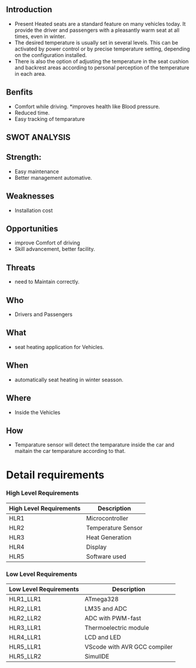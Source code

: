 ## Introduction
* Present Heated seats are a standard feature on many vehicles today. It provide the driver and passengers with a pleasantly warm seat at all times, even in winter.
* The desired temperature is usually set in several levels. This can be activated by power control or by precise temperature setting, depending on the configuration installed.
* There is also the option of adjusting the temperature in the seat cushion and backrest areas according to personal perception of the temperature in each area.
## Benfits
* Comfort while driving.
*improves health like Blood pressure.
* Reduced time.
* Easy tracking of temparature
## SWOT ANALYSIS
## Strength:
* Easy maintenance 
* Better management automative.
## Weaknesses
* Installation cost
## Opportunities
* improve Comfort of driving
* Skill advancement, better facility.
## Threats
* need to Maintain correctly.
## Who
* Drivers and Passengers 
## What
* seat heating application for Vehicles.
## When
* automatically seat heating in winter seasson.
## Where
* Inside the Vehicles
## How
* Temparature sensor will detect the temparature inside the car and maitain the car temparature according to that.
# Detail requirements
### High Level Requirements
| High Level Requirements      | Description |
| ----------- | ----------- |
| HLR1      | Microcontroller   |
| HLR2   | Temperature Sensor|
| HLR3   | Heat Generation|
| HLR4   | Display|
| HLR5   | Software used|

### Low Level Requirements
| Low Level Requirements      | Description |
| ----------- | ----------- |
| HLR1_LLR1      | ATmega328     |
| HLR2_LLR1   | LM35 and ADC|
| HLR2_LLR2   | ADC with PWM-fast|
| HLR3_LLR1   | Thermoelectric module|
| HLR4_LLR1   |LCD and LED|
| HLR5_LLR1   | VScode with AVR GCC compiler |
| HLR5_LLR2   | SimulIDE |



